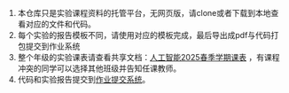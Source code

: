 1. 本仓库只是实验课程资料的托管平台，无网页版，请clone或者下载到本地查看对应的文件和代码。
2. 每个实验的报告模板不同，请使用对应的模板完成，最后导出成pdf与代码打包提交到作业系统
3. 整个年级的实验课表请查看共享文档：[人工智能2025春季学期课表](https://docs.qq.com/sheet/DWktoS1BwRGhPY0tx?tab=BB08J2) ，有课程冲突的同学可以选择其他班级并告知任课教师。
4. 代码和实验报告提交到[作业提交系统](http://grader.tery.top:8001/#/login?next=%2Fcourses)。
